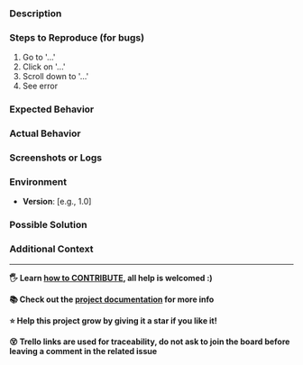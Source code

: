### Description
<!-- Provide a clear and concise description of the issue or feature -->

### Steps to Reproduce (for bugs)
1. Go to '...'
2. Click on '...'
3. Scroll down to '...'
4. See error

### Expected Behavior
<!-- A clear and concise description of what you expected to happen -->

### Actual Behavior
<!-- A clear and concise description of what actually happens -->

### Screenshots or Logs
<!-- If applicable, add screenshots, logs, or any other details to help explain the problem -->

### Environment
- **Version**: [e.g., 1.0]

### Possible Solution
<!-- If you have any idea how to resolve the issue, let us know -->

### Additional Context
<!-- Add any other context about the issue here -->

---

__🖐️ Learn [how to CONTRIBUTE](../../docs/CONTRIBUTING.md), all help is welcomed :)__


__📚 Check out the [project documentation](https://antoniomrtz.github.io/SpotifyElectron/) for more info__

__⭐ Help this project grow by giving it a star if you like it!__

__😵 Trello links are used for traceability, do not ask to join the board before leaving a comment in the related issue__
